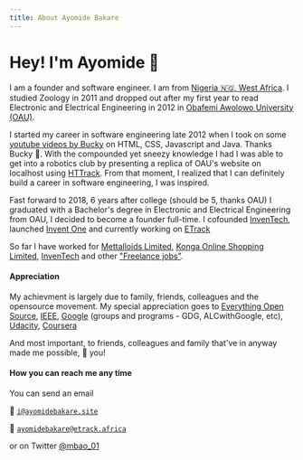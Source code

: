 ```yaml
---
title: About Ayomide Bakare
---
```


# Hey! I'm Ayomide 👋

I am a founder and software engineer. I am from [Nigeria 🇳🇬, West Africa](https://en.wikipedia.org/wiki/Nigeria). I studied Zoology in 2011 and dropped out after my first year to read Electronic and Electrical Engineering in 2012 in [Obafemi Awolowo University (OAU)](https://oauife.edu.ng/).

I started my career in software engineering late 2012 when I took on some [youtube videos by Bucky](https://www.youtube.com/user/thenewboston) on HTML, CSS, Javascript and Java. Thanks Bucky 🙏. With the compounded yet sneezy knowledge I had I was able to get into a robotics club by presenting a replica of OAU's website on localhost using [HTTrack](https://www.httrack.com/). From that moment, I realized that I can definitely build a career in software engineering, I was inspired.

Fast forward to 2018, 6 years after college (should be 5, thanks OAU) I graduated with a Bachelor's degree in Electronic and Electrical Engineering from OAU, I decided to become a founder full-time. I cofounded [InvenTech](https://inventech.ng), launched [Invent One](https://inventone.ng) and currently working on [ETrack](https://etrack.africa)

So far I have worked for [Mettalloids Limited](https://mettalloids.com), [Konga Online Shopping Limited](https://konga.com), [InvenTech](https://inventech.ng) and other ["Freelance jobs"](_ "Non existing").

#### Appreciation

My achievment is largely due to family, friends, colleagues and the opensource movement.
My special appreciation goes to [Everything Open Source](https://opencollective.com/), [IEEE](https://ieee.org), [Google](https://google.com) (groups and programs - GDG, ALCwithGoogle, etc), [Udacity](https://udacity.com), [Coursera](https://coursera.org)


And most important, to friends, colleagues and family that've in anyway made me possible, 💓 you!

#### How you can reach me any time

You can send an email

📨 [`i@ayomidebakare.site`](mailto:i@ayomidebakare.site)

📨 [`ayomidebakare@etrack.africa`](mailto:ayomidebakare@etrack.africa)

or on Twitter [@mbao_01](https://twitter.com/mbao_01 "@mbao_01")
